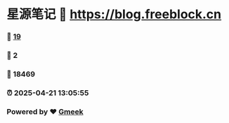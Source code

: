 # 星源笔记 :link: https://blog.freeblock.cn 
### :page_facing_up: [19](https://blog.freeblock.cn/tag.html) 
### :speech_balloon: 2 
### :hibiscus: 18469 
### :alarm_clock: 2025-04-21 13:05:55 
### Powered by :heart: [Gmeek](https://github.com/Meekdai/Gmeek)
